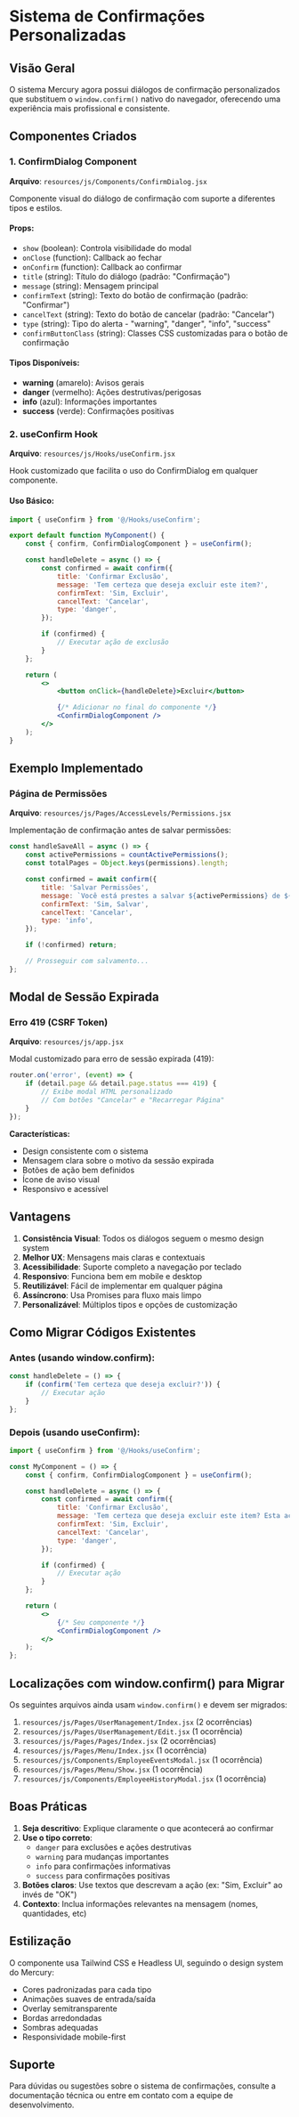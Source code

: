 # Sistema de Confirmações Personalizadas

## Visão Geral

O sistema Mercury agora possui diálogos de confirmação personalizados que substituem o `window.confirm()` nativo do navegador, oferecendo uma experiência mais profissional e consistente.

## Componentes Criados

### 1. ConfirmDialog Component
**Arquivo**: `resources/js/Components/ConfirmDialog.jsx`

Componente visual do diálogo de confirmação com suporte a diferentes tipos e estilos.

#### Props:
- `show` (boolean): Controla visibilidade do modal
- `onClose` (function): Callback ao fechar
- `onConfirm` (function): Callback ao confirmar
- `title` (string): Título do diálogo (padrão: "Confirmação")
- `message` (string): Mensagem principal
- `confirmText` (string): Texto do botão de confirmação (padrão: "Confirmar")
- `cancelText` (string): Texto do botão de cancelar (padrão: "Cancelar")
- `type` (string): Tipo do alerta - "warning", "danger", "info", "success"
- `confirmButtonClass` (string): Classes CSS customizadas para o botão de confirmação

#### Tipos Disponíveis:
- **warning** (amarelo): Avisos gerais
- **danger** (vermelho): Ações destrutivas/perigosas
- **info** (azul): Informações importantes
- **success** (verde): Confirmações positivas

### 2. useConfirm Hook
**Arquivo**: `resources/js/Hooks/useConfirm.jsx`

Hook customizado que facilita o uso do ConfirmDialog em qualquer componente.

#### Uso Básico:

```jsx
import { useConfirm } from '@/Hooks/useConfirm';

export default function MyComponent() {
    const { confirm, ConfirmDialogComponent } = useConfirm();

    const handleDelete = async () => {
        const confirmed = await confirm({
            title: 'Confirmar Exclusão',
            message: 'Tem certeza que deseja excluir este item?',
            confirmText: 'Sim, Excluir',
            cancelText: 'Cancelar',
            type: 'danger',
        });

        if (confirmed) {
            // Executar ação de exclusão
        }
    };

    return (
        <>
            <button onClick={handleDelete}>Excluir</button>

            {/* Adicionar no final do componente */}
            <ConfirmDialogComponent />
        </>
    );
}
```

## Exemplo Implementado

### Página de Permissões
**Arquivo**: `resources/js/Pages/AccessLevels/Permissions.jsx`

Implementação de confirmação antes de salvar permissões:

```jsx
const handleSaveAll = async () => {
    const activePermissions = countActivePermissions();
    const totalPages = Object.keys(permissions).length;

    const confirmed = await confirm({
        title: 'Salvar Permissões',
        message: `Você está prestes a salvar ${activePermissions} de ${totalPages} permissões para o perfil "${accessLevel.name}". Esta ação afetará o acesso dos usuários com este nível. Deseja continuar?`,
        confirmText: 'Sim, Salvar',
        cancelText: 'Cancelar',
        type: 'info',
    });

    if (!confirmed) return;

    // Prosseguir com salvamento...
};
```

## Modal de Sessão Expirada

### Erro 419 (CSRF Token)
**Arquivo**: `resources/js/app.jsx`

Modal customizado para erro de sessão expirada (419):

```javascript
router.on('error', (event) => {
    if (detail.page && detail.page.status === 419) {
        // Exibe modal HTML personalizado
        // Com botões "Cancelar" e "Recarregar Página"
    }
});
```

**Características:**
- Design consistente com o sistema
- Mensagem clara sobre o motivo da sessão expirada
- Botões de ação bem definidos
- Ícone de aviso visual
- Responsivo e acessível

## Vantagens

1. **Consistência Visual**: Todos os diálogos seguem o mesmo design system
2. **Melhor UX**: Mensagens mais claras e contextuais
3. **Acessibilidade**: Suporte completo a navegação por teclado
4. **Responsivo**: Funciona bem em mobile e desktop
5. **Reutilizável**: Fácil de implementar em qualquer página
6. **Assíncrono**: Usa Promises para fluxo mais limpo
7. **Personalizável**: Múltiplos tipos e opções de customização

## Como Migrar Códigos Existentes

### Antes (usando window.confirm):
```jsx
const handleDelete = () => {
    if (confirm('Tem certeza que deseja excluir?')) {
        // Executar ação
    }
};
```

### Depois (usando useConfirm):
```jsx
import { useConfirm } from '@/Hooks/useConfirm';

const MyComponent = () => {
    const { confirm, ConfirmDialogComponent } = useConfirm();

    const handleDelete = async () => {
        const confirmed = await confirm({
            title: 'Confirmar Exclusão',
            message: 'Tem certeza que deseja excluir este item? Esta ação não pode ser desfeita.',
            confirmText: 'Sim, Excluir',
            cancelText: 'Cancelar',
            type: 'danger',
        });

        if (confirmed) {
            // Executar ação
        }
    };

    return (
        <>
            {/* Seu componente */}
            <ConfirmDialogComponent />
        </>
    );
};
```

## Localizações com window.confirm() para Migrar

Os seguintes arquivos ainda usam `window.confirm()` e devem ser migrados:

1. `resources/js/Pages/UserManagement/Index.jsx` (2 ocorrências)
2. `resources/js/Pages/UserManagement/Edit.jsx` (1 ocorrência)
3. `resources/js/Pages/Pages/Index.jsx` (2 ocorrências)
4. `resources/js/Pages/Menu/Index.jsx` (1 ocorrência)
5. `resources/js/Components/EmployeeEventsModal.jsx` (1 ocorrência)
6. `resources/js/Pages/Menu/Show.jsx` (1 ocorrência)
7. `resources/js/Components/EmployeeHistoryModal.jsx` (1 ocorrência)

## Boas Práticas

1. **Seja descritivo**: Explique claramente o que acontecerá ao confirmar
2. **Use o tipo correto**:
   - `danger` para exclusões e ações destrutivas
   - `warning` para mudanças importantes
   - `info` para confirmações informativas
   - `success` para confirmações positivas
3. **Botões claros**: Use textos que descrevam a ação (ex: "Sim, Excluir" ao invés de "OK")
4. **Contexto**: Inclua informações relevantes na mensagem (nomes, quantidades, etc)

## Estilização

O componente usa Tailwind CSS e Headless UI, seguindo o design system do Mercury:

- Cores padronizadas para cada tipo
- Animações suaves de entrada/saída
- Overlay semitransparente
- Bordas arredondadas
- Sombras adequadas
- Responsividade mobile-first

## Suporte

Para dúvidas ou sugestões sobre o sistema de confirmações, consulte a documentação técnica ou entre em contato com a equipe de desenvolvimento.
